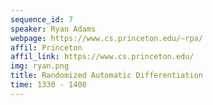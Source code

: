 ```yaml
---
sequence_id: 7
speaker: Ryan Adams
webpage: https://www.cs.princeton.edu/~rpa/
affil: Princeton
affil_link: https://www.cs.princeton.edu/
img: ryan.png
title: Randomized Automatic Differentiation
time: 1330 - 1400
---
```

